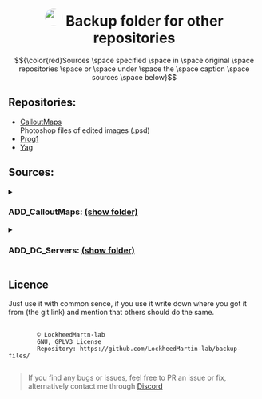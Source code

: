 <div align="center"><h1><img src="https://avatars.githubusercontent.com/u/74681168?v=4" height="auto" width="35" style="border-radius:50%"></img>&nbspBackup folder for other repositories</h1></div>

$${\color{red}Sources \space specified \space in \space original \space repositories \space or \space under \space the \space caption \space sources \space below}$$
## Repositories:
* [CalloutMaps](https://github.com/LockheedMartin-lab/CalloutMaps)  
Photoshop files of edited images (.psd)
* [Prog1](https://github.com/LockheedMartin-lab/Prog1/)
* [Yag](https://github.com/LockheedMartin-lab/Yag)



## Sources:  

<details>
  <summary><h3>ADD_CalloutMaps: <a href="https://github.com/LockheedMartin-lab/backup-files/tree/main/ADD_CalloutMaps">(show folder)</a></h3></summary>

<details>
  <summary><h4>2D Maps:</h4></summary>
  <details>
  <summary><h5>Images</h5></summary>  

  - [Original HTML file](https://dbdl.floliroy.fr/maps/)
  - [Found through a Discord server](https://discord.gg/VHZk33Z2WN/)
  </details>
  <details>
  <summary><h5>Website</h5></summary>

  - [Original HTML file](https://dbdl.floliroy.fr/maps/)
  - [Found through a Discord server](https://discord.gg/VHZk33Z2WN/)
  </details>
</details><hr>
<details>
  <summary><h4>3D Maps:</h4></summary>
  <details>
  <summary><h5>Images</h5></summary>  

  - [Most other 3D images](https://steamcommunity.com/sharedfiles/filedetails/?id=2899093390/)  
  - [RPD Map](https://deadbydaylight.fandom.com/wiki/Raccoon_City)   
  </details>
  <details>
  <summary><h5>Website</h5></summary>

  - [Original HTML file](https://dbdl.floliroy.fr/maps/)
  - [Found through a Discord server](https://discord.gg/VHZk33Z2WN/)
  </details>
</details><hr>
</details>



<details>
  <summary><h3>ADD_DC_Servers: <a href="https://github.com/LockheedMartin-lab/backup-files/tree/main/ADD_DC_Servers">(show folder)</a></h3></summary>

<details>
  <summary><h4>Area_51:</h4></summary>
  <details>
  <summary><h5>General emoji's</h5></summary>  

  - [Server icon](https://www.af.mil/News/Article-Display/Article/1960084/af-week-in-photos/#gallery-1)
  - [USAF icon](https://www.airforcetimes.com/education-transition/jobs/2014/11/19/air-force-begins-notifying-rifed-officers/)  
  - [Administration icon](https://www.veryicon.com/icons/commerce-shopping/wangdianbao-icon-monochrome/administrators-6.html)  
  - [Rainbow line](https://giphy.com/stickers/moderncann-chicago-moca-moderncannabis-TIj8cbzWYKnE9ul3ab)  
  - [Hangman emoji](https://www.seekpng.com/ipng/u2q8a9a9r5t4t4i1_photo-discord-emojis/)  
  - [Blob gif](https://tenor.com/view/blob-dancing-gif-21353115)  
  - [Blob in trash gif](https://tenor.com/view/party-blob-trash-gif-26373191)  
  - [Dancing rainbow girl gif](https://media.discordapp.net/attachments/578976698931085333/810102503072202752/676453069155860510.gif)  
  - [Dancing Michael gif](https://media.discordapp.net/attachments/740273236243382312/810092528904175626/1381a7230c9b868d1470279b65b839d7a5d23f1er5-232-320_00.gif)  
  - [Stick figure on drums gif](https://tenor.com/view/ba-dum-tsss-drum-band-gif-7320811)  
  </details>
  <details>
  <summary><h5>Game icons</h5></summary>

  - [Amoung us](https://scalacube.com/store/minecraft/among-sus)  
  - [Anno](https://steamcommunity.com/sharedfiles/filedetails/?id=2934852600)  
  - [Ark](https://steamcommunity.com/sharedfiles/filedetails/?id=1135816862&searchtext=)  
  - [Assassins creed](https://assassinscreed.fandom.com/f/p/4400000000000011455/r/4400000000000020213)  
  - [Battlefield 1](https://www.steamgriddb.com/icon/5799)  
  - [Battlefield 4](https://www.steamgriddb.com/icon/2999)  
  - [Battlefield 5](https://twitter.com/L0SSY/status/1187475434994188288)
  - [Borderlands](https://www.kindpng.com/imgv/iRwwTxo_borderlands-vault-hunter-symbol-png-download-borderlands-vault/)
  - [Call of duty](https://www.charlieintel.com/call-of-duty-2023/activision-report-hints-at-new-call-of-duty-title-in-2023-189775/)
  - [CSGO](https://iconscout.com/icon/cs-go-2288565)
  - [CSGO vol.2](https://www.reddit.com/r/GlobalOffensive/comments/8dgfln/fixed_the_csgo_logo/)
  - [Cyberpunk](https://en.wikipedia.org/wiki/Cyberpunk_2077#/media/File:Cyberpunk_2077_box_art.jpg)
  - [DBD](https://www.reddit.com/r/deadbydaylight/comments/le10z4/imo_the_loading_screen_would_look_a_lot_better_in/)
  - [Destiny 2](https://www.facebook.com/DestinyTheGame/photos/a.394694780625832/3016098805152070/?type=3)
  - [Destiny 2 vol2](https://t2.gstatic.com/images?q=tbn:ANd9GcTXU9JdJRVcAYgIjPcazN3-mfYPTRfwnyQK4lrI7L3msMUbAYz7)
  - [Dirty Bomb](https://www.facebook.com/photo/?fbid=593070399593001&set=a.593070376259670)
  - [Division 2](https://www.pngitem.com/middle/xTmRob_tom-clancys-the-division-2-logo-hd-png/)
  - [Fallout](https://steamcommunity.com/sharedfiles/filedetails/?l=brazilian&id=556211099)
  - [Fortnite](https://www.fiverr.com/slurpzeezz/eye-will-edit-a-fortnite-montage-for-you?context_referrer=search_gigs&ref_ctx_id=575da1a8-eeb0-4ee9-91eb-2f82110cbc38&pckg_id=1&pos=41&context_type=auto&funnel=6e7e4bda-61e0-4328-8aba-3120d53219d2)
  - [Garry's Mod](https://commons.wikimedia.org/wiki/File:Gmod_logo.png)  
  - [Ghost Recon Breakpoint](https://steamcommunity.com/sharedfiles/filedetails/?id=2723906434)
  - [GTA V](https://www.deviantart.com/admcarlo/art/Gta-V-logo-359142669)
  - [Hitman 2](https://www.deviantart.com/freddiderfred/art/Hitman-2-Honeycomb-Icon-824238724)
  - [Hyper Scape](https://powerup-gaming.com/2020/07/03/hyper-scape-lets-twitch-viewers-impact-the-game-with-crowncast-and-level-up-their-battle-pass-by-watching/)
  - [Jurassic World](https://toppng.com/free-image/logo-clipart-jurassic-park-jurassic-world-logo-PNG-free-PNG-Images_177066)
  - [League of Legends](https://commons.wikimedia.org/wiki/File:LoL_icon.svg)
  - [Minecraft](https://minecraft-archive.fandom.com/wiki/Minecraft:_Windows_10_Edition)
  - [Microsoft Flight Simulator](https://forums.flightsimulator.com/t/where-is-the-game-icon-located/592239)
  - [No man's sky](https://steamcommunity.com/sharedfiles/filedetails/?l=german&id=744776277)
  - [Outlast](https://www.3djuegos.com/juegos/outlast/)
  - [Overwatch](https://en.wikipedia.org/wiki/File:Overwatch_circle_logo.svg)
  - [Players Battlegrounds](https://www.pngarts.com/de/explore/164923)
  - [Portal](https://commons.wikimedia.org/wiki/File:Aperture_Science_logo_(light_grey_background).png)
  - [Rainbow 6](https://steamcommunity.com/sharedfiles/filedetails/?l=german&id=1054299461)
  - [Rainbow 6 vol2](https://www.fiverr.com/antoniopace04/help-you-with-r6-strategies)
  - [Read Dead online](https://twitter.com/i/flow/login?redirect_after_login=%2FRockstarRDR)
  - [Rocket Leaugue](https://steamcommunity.com/sharedfiles/filedetails/?id=793878841)
  - [Rust](https://www.pinterest.com/pin/352617845800667889/)
  - [Sea of thieves](https://www.pinterest.com/pin/641974121858079110/)
  - [Skribble io](https://www.exophase.com/game/scribble-skribbl-io-guess-it-android/achievements/)
  - [Skyrim](https://inkbox.com/products/akatosh)
  - [Star Wars Battlefront](https://www.cyonnelly.site/ProductDetail.aspx?iid=179495287&pr=42.88)
  - [Star Wars The Old Republic](https://twitter.com/SWTOR/status/669968908414263300)
  - [The Forest](https://www.reddit.com/r/Trophies/comments/h8veac/the_forest_the_forest/)
  - [Raft](https://www.redbubble.com/de/i/poster/Flo%C3%9Flogo-mit-Hai-5-von-JuliaTheThird/114379647.LVTDI)
  - [Valheim](https://steamcommunity.com/sharedfiles/filedetails/?l=bulgarian&id=2382282960)
  - [Valorant](https://www.vecteezy.com/vector-art/19763094-valorant-icon-logo-vector)
  - [Warframe](https://www.pinterest.com/pin/484840716114164864/)
  - [World of Warship](https://www.pngitem.com/middle/himioxx_transparent-world-of-warships-logo-png-world-of/)
  - [World of Warcraft](https://www.wikidata.org/wiki/Q131007)
  - [World War Z](https://www.pinclipart.com/maxpin/oxxwTT/)  
  </details>
</details><hr>
<details>
  <summary><h4>Test Server:</h4></summary>
  <details>
  <summary><h5>General emoji's</h5></summary>  

  - [Server icon](https://www.nicepng.com/ourpic/u2y3q8q8o0w7e6y3_little-bot-bot-robot-illustrator-robot-antenna-logo/)
</details>
</details><hr>
</details>


## Licence
Just use it with common sence, if you use it write down where you got it from (the git link) and mention that others should do the same. 

<pre>
    <code "color:white;background-color:black">
        ©️ LockheedMartn-lab
        GNU, GPLV3 License
        Repository: https://github.com/LockheedMartin-lab/backup-files/
    </code>
</pre>


<blockquote>If you find any bugs or issues, feel free to PR an issue or fix, alternatively contact me through <a href="https://discordapp.com/users/583700813818626109/">Discord</a>
